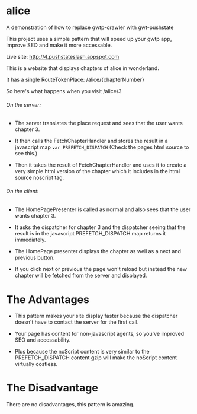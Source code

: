 alice
=====

A demonstration of how to replace gwtp-crawler with gwt-pushstate

This project uses a simple pattern that will speed up your gwtp app, improve SEO and make it more accessable.

Live site: http://4.pushstateslash.appspot.com

This is a website that displays chapters of alice in wonderland.

It has a single RouteTokenPlace: /alice/{chapterNumber}

So here's what happens when you visit /alice/3

###### On the server:

* The server translates the place request and sees that the user wants chapter 3.

* It then calls the FetchChapterHandler and stores the result in a javascript map `var PREFETCH_DISPATCH` (Check the pages html source to see this.)

* Then it takes the result of FetchChapterHandler and uses it to create a very simple html version of the chapter which it includes in the html source noscript tag.

###### On the client:

* The HomePagePresenter is called as normal and also sees that the user wants chapter 3.

* It asks the dispatcher for chapter 3 and the dispatcher seeing that the result is in the javascript PREFETCH_DISPATCH map returns it immediately.

* The HomePage presenter displays the chapter as well as a next and previous button.

* If you click next or previous the page won't reload but instead the new chapter will be fetched from the server and displayed.

# The Advantages

* This pattern makes your site display faster because the dispatcher doesn't have to contact the server for the first call.

* Your page has content for non-javascript agents, so you've improved SEO and accessability.

* Plus because the noScript content is very similar to the PREFETCH_DISPATCH content gzip will make the noScript content virtually costless.

# The Disadvantage

There are no disadvantages, this pattern is amazing.

